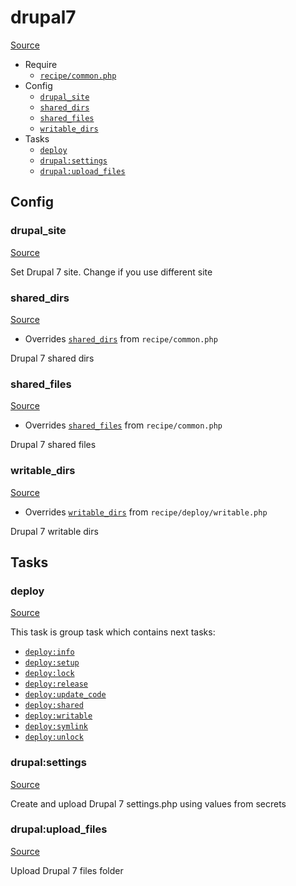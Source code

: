 <!-- DO NOT EDIT THIS FILE! -->
<!-- Instead edit recipe/drupal7.php -->
<!-- Then run bin/docgen -->

# drupal7

[Source](/recipe/drupal7.php)



* Require
  * [`recipe/common.php`](/docs/recipe/common.md)
* Config
  * [`drupal_site`](#drupal_site)
  * [`shared_dirs`](#shared_dirs)
  * [`shared_files`](#shared_files)
  * [`writable_dirs`](#writable_dirs)
* Tasks
  * [`deploy`](#deploy)
  * [`drupal:settings`](#drupalsettings)
  * [`drupal:upload_files`](#drupalupload_files)

## Config
### drupal_site
[Source](/recipe/drupal7.php#L20)

Set Drupal 7 site. Change if you use different site

### shared_dirs
[Source](/recipe/drupal7.php#L23)

* Overrides [`shared_dirs`](/docs/recipe/common.md#shared_dirs) from `recipe/common.php`

Drupal 7 shared dirs

### shared_files
[Source](/recipe/drupal7.php#L28)

* Overrides [`shared_files`](/docs/recipe/common.md#shared_files) from `recipe/common.php`

Drupal 7 shared files

### writable_dirs
[Source](/recipe/drupal7.php#L33)

* Overrides [`writable_dirs`](/docs/recipe/deploy/writable.md#writable_dirs) from `recipe/deploy/writable.php`

Drupal 7 writable dirs


## Tasks
### deploy
[Source](/recipe/drupal7.php#L6)



This task is group task which contains next tasks:
* [`deploy:info`](/docs/recipe/deploy/info.md#deployinfo)
* [`deploy:setup`](/docs/recipe/deploy/setup.md#deploysetup)
* [`deploy:lock`](/docs/recipe/deploy/lock.md#deploylock)
* [`deploy:release`](/docs/recipe/deploy/release.md#deployrelease)
* [`deploy:update_code`](/docs/recipe/deploy/update_code.md#deployupdate_code)
* [`deploy:shared`](/docs/recipe/deploy/shared.md#deployshared)
* [`deploy:writable`](/docs/recipe/deploy/writable.md#deploywritable)
* [`deploy:symlink`](/docs/recipe/deploy/symlink.md#deploysymlink)
* [`deploy:unlock`](/docs/recipe/deploy/lock.md#deployunlock)


### drupal:settings
[Source](/recipe/drupal7.php#L39)

Create and upload Drupal 7 settings.php using values from secrets

### drupal:upload_files
[Source](/recipe/drupal7.php#L81)

Upload Drupal 7 files folder

